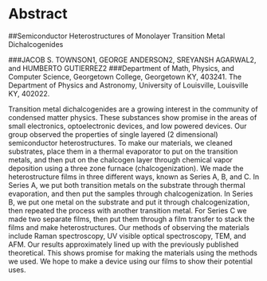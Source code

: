 # Abstract

##Semiconductor Heterostructures of Monolayer Transition Metal Dichalcogenides

###JACOB S. TOWNSON1, GEORGE ANDERSON2, SREYANSH AGARWAL2, and HUMBERTO GUTIERREZ2
###Department of Math, Physics, and Computer Science, Georgetown College, Georgetown KY, 403241. The Department of Physics and Astronomy, University of Louisville, Louisville KY, 402022.

Transition metal dichalcogenides are a growing interest in the community of condensed matter physics. These substances show promise in the areas of small electronics, optoelectronic devices, and low powered devices. Our group observed the properties of single layered (2 dimensional) semiconductor heterostructures. To make our materials, we cleaned substrates, place them in a thermal evaporator to put on the transition metals, and then put on the chalcogen layer through chemical vapor deposition using a three zone furnace (chalcogenization). We made the heterostructure films in three different ways, known as Series A, B, and C. In Series A, we put both transition metals on the substrate through thermal evaporation, and then put the samples through chalcogenization. In Series B, we put one metal on the substrate and put it through chalcogenization, then repeated the process with another transition metal. For Series C we made two separate films, then put them through a film transfer to stack the films and make heterostructures. Our methods of observing the materials include Raman spectroscopy, UV visible optical spectroscopy, TEM, and AFM. Our results approximately lined up with the previously published theoretical. This shows promise for making the materials using the methods we used. We hope to make a device using our films to show their potential uses.


